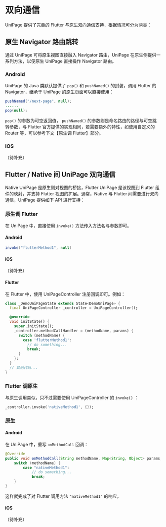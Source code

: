 # 双向通信

UniPage 提供了完善的 Flutter 与原生双向通信支持，根据情况可分为两类：

## 原生 Navigator 路由跳转

通过 UniPage 可将原生视图直接融入 Navigator 路由，UniPage 在原生侧提供一系列方法，以便原生 UniPage 直接操作 Navigator 路由。

### Android

UniPage 的 Java 类默认提供了 `pop()` 和 `pushNamed()` 的封装，调用 Flutter 的 Navigator，继承于 UniPage 的原生页面可以直接使用：

```java
pushNamed("/next-page", null);
......
pop(null);
```

`pop()` 的参数为可空返回值， `pushNamed()` 的参数则是命名路由的路径与可空跳转参数，与 Flutter 官方提供的实现相同，若需要额外的特性，如使用自定义的 Router 等，可以参考下文【原生调 Flutter】部分。

### iOS

（待补充）

## Flutter / Native 间 UniPage 双向通信

Native UniPage 是原生侧对视图的桥接，Flutter UniPage 是该视图到 Flutter 组件的映射，并支持 Flutter 视图的扩展。通常，Native 与 Flutter 间需要进行双向通信，UniPage 提供如下 API 进行支持：

### 原生调 Flutter

在 UniPage 中，直接使用 `invoke()` 方法传入方法名与参数即可。

#### Android

```java
invoke("flutterMethod1", null)
```

#### iOS

（待补充）

#### Flutter

在 Flutter 中，使用 UniPageController 注册回调即可。例如：

```dart
class _DemoUniPageState extends State<DemoUniPage> {
  final UniPageController _controller = UniPageController();

  @override
  void initState() {
    super.initState();
    _controller.methodCallHandler = (methodName, params) {
      switch (methodName) {
        case 'flutterMethod1':
          // do something...
          break;
      }
    };
  }
  // 其他代码...
}
```

### Flutter 调原生

与原生调用类似，只不过需要使用 UniPageController 的 `invoke()` ：

```dart
_controller.invoke('nativeMethod1', {});
```

### 原生

#### Android

在 UniPage 中，重写 `onMethodCall` 回调：

```java
@Override
public void onMethodCall(String methodName, Map<String, Object> params, MethodChannel.Result result) {
    switch (methodName) {
        case "nativeMethod1":
            // do something...
            break;
    }
}
```

这样就完成了对 Flutter 调用方法 `"nativeMethod1"` 的响应。

#### iOS

（待补充）
